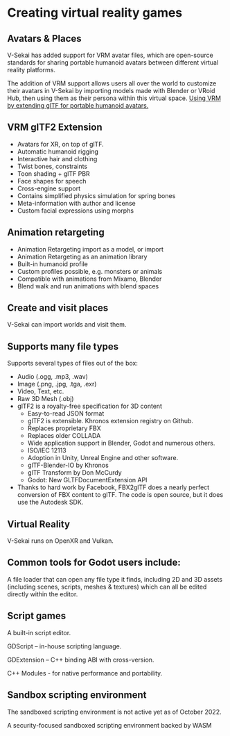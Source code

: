# Creating virtual reality games

## Avatars & Places

V-Sekai has added support for VRM avatar files, which are open-source standards for sharing portable humanoid avatars between different virtual reality platforms.

The addition of VRM support allows users all over the world to customize their avatars in V-Sekai by importing models made with Blender or VRoid Hub, then using them as their persona within this virtual space.
[Using VRM by extending glTF for portable humanoid avatars.](https://www.khronos.org/assets/uploads/developers/presentations/VRM-Extending-glTF-for-Portable-Humanoid-Avatars_SIGGRAPH-Asia_Nov19.pdf)

## VRM glTF2 Extension

- Avatars for XR, on top of glTF.
- Automatic humanoid rigging
- Interactive hair and clothing
- Twist bones, constraints
- Toon shading + glTF PBR
- Face shapes for speech
- Cross-engine support
- Contains simplified physics simulation for spring bones
- Meta-information with author and license
- Custom facial expressions using morphs

## Animation retargeting

- Animation Retargeting import as a model, or import
- Animation Retargeting as an animation library
- Built-in humanoid profile
- Custom profiles possible, e.g. monsters or animals
- Compatible with animations from Mixamo, Blender
- Blend walk and run animations with blend spaces

## Create and visit places

V-Sekai can import worlds and visit them.

## Supports many file types

Supports several types of files out of the box:

- Audio (.ogg, .mp3, .wav)
- Image (.png, .jpg, .tga, .exr)
- Video, Text, etc.
- Raw 3D Mesh (.obj)
- glTF2 is a royalty-free specification for 3D content
  - Easy-to-read JSON format
  - glTF2 is extensible. Khronos extension registry on Github.
  - Replaces proprietary FBX
  - Replaces older COLLADA
  - Wide application support in Blender, Godot and numerous others.
  - ISO/IEC 12113
  - Adoption in Unity, Unreal Engine and other software.
  - glTF-Blender-IO by Khronos
  - glTF Transform by Don McCurdy
  - Godot: New GLTFDocumentExtension API
- Thanks to hard work by Facebook, FBX2glTF does a nearly perfect conversion of FBX content to glTF. The code is open source, but it does use the Autodesk SDK.

## Virtual Reality

V-Sekai runs on OpenXR and Vulkan.

## Common tools for Godot users include:

A file loader that can open any file type it finds, including 2D and 3D assets (including scenes, scripts, meshes & textures) which can all be edited directly within the editor.

## Script games

A built-in script editor.

GDScript – in-house scripting language.

GDExtension – C++ binding ABI with cross-version.

C++ Modules - for native performance and portability.

## Sandbox scripting environment

The sandboxed scripting environment is not active yet as of October 2022.

A security-focused sandboxed scripting environment backed by WASM
